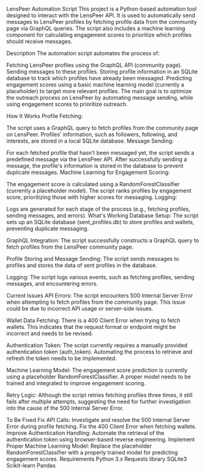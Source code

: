 LensPeer Automation Script
This project is a Python-based automation tool designed to interact with the LensPeer API. It is used to automatically send messages to LensPeer profiles by fetching profile data from the community page via GraphQL queries. The script also includes a machine learning component for calculating engagement scores to prioritize which profiles should receive messages.

Description
The automation script automates the process of:

Fetching LensPeer profiles using the GraphQL API (community page).
Sending messages to these profiles.
Storing profile information in an SQLite database to track which profiles have already been messaged.
Predicting engagement scores using a basic machine learning model (currently a placeholder) to target more relevant profiles.
The main goal is to optimize the outreach process on LensPeer by automating message sending, while using engagement scores to prioritize outreach.

How It Works
Profile Fetching:

The script uses a GraphQL query to fetch profiles from the community page on LensPeer.
Profiles' information, such as followers, following, and interests, are stored in a local SQLite database.
Message Sending:

For each fetched profile that hasn’t been messaged yet, the script sends a predefined message via the LensPeer API.
After successfully sending a message, the profile's information is stored in the database to prevent duplicate messages.
Machine Learning for Engagement Scoring:

The engagement score is calculated using a RandomForestClassifier (currently a placeholder model).
The script ranks profiles by engagement score, prioritizing those with higher scores for messaging.
Logging:

Logs are generated for each stage of the process (e.g., fetching profiles, sending messages, and errors).
What's Working
Database Setup: The script sets up an SQLite database (sent_profiles.db) to store profiles and wallets, preventing duplicate messaging.

GraphQL Integration: The script successfully constructs a GraphQL query to fetch profiles from the LensPeer community page.

Profile Storing and Message Sending: The script sends messages to profiles and stores the data of sent profiles in the database.

Logging: The script logs various events, such as fetching profiles, sending messages, and encountering errors.

Current Issues
API Errors: The script encounters 500 Internal Server Error when attempting to fetch profiles from the community page. This issue could be due to incorrect API usage or server-side issues.

Wallet Data Fetching: There is a 400 Client Error when trying to fetch wallets. This indicates that the request format or endpoint might be incorrect and needs to be revised.

Authentication Token: The script currently requires a manually provided authentication token (auth_token). Automating the process to retrieve and refresh the token needs to be implemented.

Machine Learning Model: The engagement score prediction is currently using a placeholder RandomForestClassifier. A proper model needs to be trained and integrated to improve engagement scoring.

Retry Logic: Although the script retries fetching profiles three times, it still fails after multiple attempts, suggesting the need for further investigation into the cause of the 500 Internal Server Error.

To Be Fixed
Fix API Calls:
Investigate and resolve the 500 Internal Server Error during profile fetching.
Fix the 400 Client Error when fetching wallets.
Improve Authentication Handling:
Automate the retrieval of the authentication token using browser-based reverse engineering.
Implement Proper Machine Learning Model:
Replace the placeholder RandomForestClassifier with a properly trained model for predicting engagement scores.
Requirements
Python 3.x
Requests library
SQLite3
Scikit-learn
Pandas
